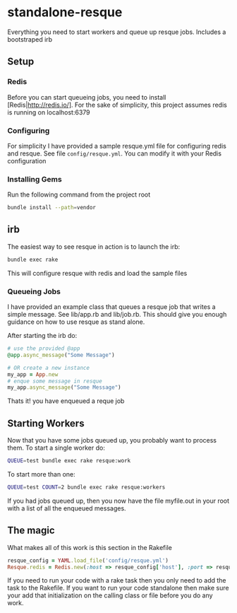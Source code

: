 # standalone-resque
Everything you need to start workers and queue up resque jobs.
Includes a bootstraped irb

## Setup
### Redis
Before you can start queueing jobs, you need to install [Redis|http://redis.io/].
For the sake of simplicity, this project assumes redis is running on localhost:6379

### Configuring
For simplicity I have provided a sample resque.yml file for configuring redis and resque.
See file ```config/resque.yml```. You can modify it with your Redis configuration

### Installing Gems
Run the following command from the project root
```bash
bundle install --path=vendor
```

## irb
The easiest way to see resque in action is to launch the irb:
```bash
bundle exec rake
```
This will configure resque with redis and load the sample files

### Queueing Jobs
I have provided an example class that queues a resque job that writes a simple message.
See lib/app.rb and lib/job.rb.
This should give you enough guidance on how to use resque as stand alone.

After starting the irb do:
```ruby
# use the provided @app
@app.async_message("Some Message")

# OR create a new instance
my_app = App.new
# enque some message in resque
my_app.async_message("Some Message")

```

Thats it! you have enqueued a reque job

## Starting Workers
Now that you have some jobs queued up, you probably want to process them.
To start a single worker do:
```bash
QUEUE=test bundle exec rake resque:work
```
To start more than one:
```bash
QUEUE=test COUNT=2 bundle exec rake resque:workers
```
If you had jobs queued up, then you now have the file myfile.out
in your root with a list of all the enqueued messages.

## The magic
What makes all of this work is this section in the Rakefile
```ruby
resque_config = YAML.load_file('config/resque.yml')
Resque.redis = Redis.new(:host => resque_config['host'], :port => resque_config['port'])
```

If you need to run your code with a rake task then you only need to add the task to the Rakefile.
If you want to run your code standalone then make sure your add that initialization on the calling class or file before you do any work.

